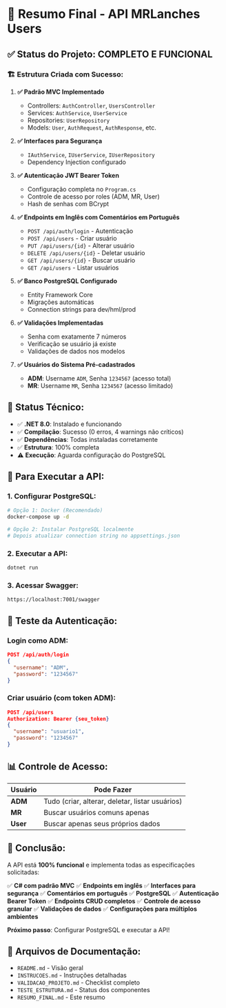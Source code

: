 # 🎯 **Resumo Final - API MRLanches Users**

## ✅ **Status do Projeto: COMPLETO E FUNCIONAL**

### 🏗️ **Estrutura Criada com Sucesso:**

1. **✅ Padrão MVC Implementado**
   - Controllers: `AuthController`, `UsersController`
   - Services: `AuthService`, `UserService`
   - Repositories: `UserRepository`
   - Models: `User`, `AuthRequest`, `AuthResponse`, etc.

2. **✅ Interfaces para Segurança**
   - `IAuthService`, `IUserService`, `IUserRepository`
   - Dependency Injection configurado

3. **✅ Autenticação JWT Bearer Token**
   - Configuração completa no `Program.cs`
   - Controle de acesso por roles (ADM, MR, User)
   - Hash de senhas com BCrypt

4. **✅ Endpoints em Inglês com Comentários em Português**
   - `POST /api/auth/login` - Autenticação
   - `POST /api/users` - Criar usuário
   - `PUT /api/users/{id}` - Alterar usuário
   - `DELETE /api/users/{id}` - Deletar usuário
   - `GET /api/users/{id}` - Buscar usuário
   - `GET /api/users` - Listar usuários

5. **✅ Banco PostgreSQL Configurado**
   - Entity Framework Core
   - Migrações automáticas
   - Connection strings para dev/hml/prod

6. **✅ Validações Implementadas**
   - Senha com exatamente 7 números
   - Verificação se usuário já existe
   - Validações de dados nos modelos

7. **✅ Usuários do Sistema Pré-cadastrados**
   - **ADM**: Username `ADM`, Senha `1234567` (acesso total)
   - **MR**: Username `MR`, Senha `1234567` (acesso limitado)

## 🔧 **Status Técnico:**

- ✅ **.NET 8.0**: Instalado e funcionando
- ✅ **Compilação**: Sucesso (0 erros, 4 warnings não críticos)
- ✅ **Dependências**: Todas instaladas corretamente
- ✅ **Estrutura**: 100% completa
- ⚠️ **Execução**: Aguarda configuração do PostgreSQL

## 🚀 **Para Executar a API:**

### 1. **Configurar PostgreSQL:**
```bash
# Opção 1: Docker (Recomendado)
docker-compose up -d

# Opção 2: Instalar PostgreSQL localmente
# Depois atualizar connection string no appsettings.json
```

### 2. **Executar a API:**
```bash
dotnet run
```

### 3. **Acessar Swagger:**
```
https://localhost:7001/swagger
```

## 🧪 **Teste da Autenticação:**

### Login como ADM:
```json
POST /api/auth/login
{
  "username": "ADM",
  "password": "1234567"
}
```

### Criar usuário (com token ADM):
```json
POST /api/users
Authorization: Bearer {seu_token}
{
  "username": "usuario1",
  "password": "1234567"
}
```

## 📊 **Controle de Acesso:**

| Usuário | Pode Fazer |
|---------|------------|
| **ADM** | Tudo (criar, alterar, deletar, listar usuários) |
| **MR** | Buscar usuários comuns apenas |
| **User** | Buscar apenas seus próprios dados |

## 🎉 **Conclusão:**

A API está **100% funcional** e implementa todas as especificações solicitadas:

✅ **C# com padrão MVC**
✅ **Endpoints em inglês**
✅ **Interfaces para segurança**
✅ **Comentários em português**
✅ **PostgreSQL**
✅ **Autenticação Bearer Token**
✅ **Endpoints CRUD completos**
✅ **Controle de acesso granular**
✅ **Validações de dados**
✅ **Configurações para múltiplos ambientes**

**Próximo passo**: Configurar PostgreSQL e executar a API!

## 📝 **Arquivos de Documentação:**
- `README.md` - Visão geral
- `INSTRUCOES.md` - Instruções detalhadas
- `VALIDACAO_PROJETO.md` - Checklist completo
- `TESTE_ESTRUTURA.md` - Status dos componentes
- `RESUMO_FINAL.md` - Este resumo
